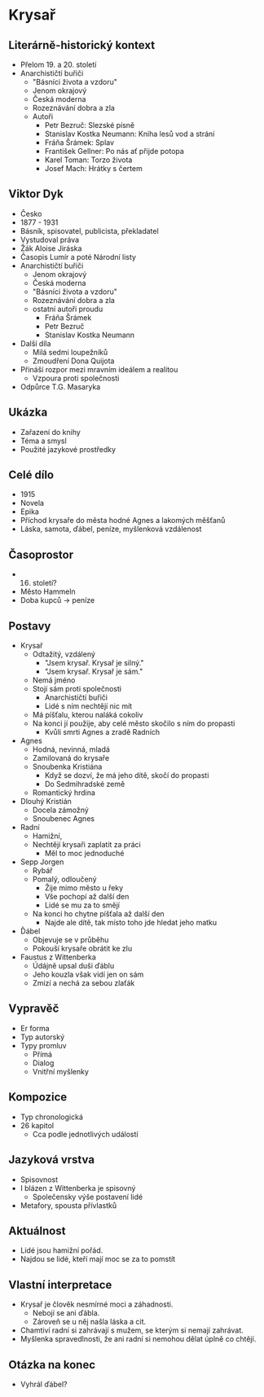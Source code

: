 # Krysař

## Literárně-historický kontext
- Přelom 19. a 20. století
- Anarchističtí buřiči
    - "Básníci života a vzdoru"
    - Jenom okrajový
    - Česká moderna
    - Rozeznávání dobra a zla
    - Autoři
        - Petr Bezruč: Slezské písně
        - Stanislav Kostka Neumann: Kniha lesů vod a strání
        - Fráňa Šrámek: Splav
        - František Gellner: Po nás ať přijde potopa
        - Karel Toman: Torzo života
        - Josef Mach: Hrátky s čertem

## Viktor Dyk
- Česko
- 1877 - 1931
- Básník, spisovatel, publicista, překladatel
- Vystudoval práva
- Žák Aloise Jiráska
- Časopis Lumír a poté Národní listy
- Anarchističtí buřiči
    - Jenom okrajový
    - Česká moderna
    - "Básníci života a vzdoru"
    - Rozeznávání dobra a zla
    - ostatní autoři proudu
        - Fráňa Šrámek
        - Petr Bezruč
        - Stanislav Kostka Neumann
- Další díla
    - Milá sedmi loupežníků
    - Zmoudření Dona Quijota
- Přináší rozpor mezi mravním ideálem a realitou
    - Vzpoura proti společnosti
- Odpůrce T.G. Masaryka

## Ukázka
- Zařazení do knihy
- Téma a smysl
- Použité jazykové prostředky

## Celé dílo
- 1915
- Novela
- Epika
- Příchod krysaře do města hodné Agnes a lakomých měšťanů
- Láska, samota, ďábel, peníze, myšlenková vzdálenost

## Časoprostor
- 16. století?
- Město Hammeln
- Doba kupců -> peníze

## Postavy
- Krysař
    - Odtažitý, vzdálený
        - "Jsem krysař. Krysař je silný."
        - "Jsem krysař. Krysař je sám."
    - Nemá jméno
    - Stojí sám proti společnosti
        - Anarchističtí buřiči
        - Lidé s ním nechtějí nic mít
    - Má píšťalu, kterou naláká cokoliv
    - Na konci jí použije, aby celé město skočilo s ním do propasti
        - Kvůli smrti Agnes a zradě Radních
- Agnes
    - Hodná, nevinná, mladá
    - Zamilovaná do krysaře
    - Snoubenka Kristiána
        - Když se dozví, že má jeho dítě, skočí do propasti
        - Do Sedmihradské země 
    - Romantický hrdina
- Dlouhý Kristián
    - Docela zámožný
    - Snoubenec Agnes
- Radní
    - Hamižní, 
    - Nechtějí krysaři zaplatit za práci
        - Měl to moc jednoduché
- Sepp Jorgen
    - Rybář
    - Pomalý, odloučený
        - Žije mimo město u řeky
        - Vše pochopí až další den
        - Lidé se mu za to smějí
    - Na konci ho chytne píšťala až další den
        - Najde ale dítě, tak místo toho jde hledat jeho matku
- Ďábel
    - Objevuje se v průběhu
    - Pokouší krysaře obrátit ke zlu
- Faustus z Wittenberka
    - Údájně upsal duši ďáblu
    - Jeho kouzla však vidí jen on sám
    - Zmizí a nechá za sebou zlaťák

## Vypravěč
- Er forma
- Typ autorský
- Typy promluv
    - Přímá
    - Dialog
    - Vnitřní myšlenky

## Kompozice
- Typ chronologická
- 26 kapitol
    - Cca podle jednotlivých událostí

## Jazyková vrstva
- Spisovnost
- I blázen z Wittenberka je spisovný
    - Společensky výše postavení lidé
- Metafory, spousta přívlastků

## Aktuálnost
- Lidé jsou hamižní pořád.
- Najdou se lidé, kteří mají moc se za to pomstít

## Vlastní interpretace
- Krysař je člověk nesmírné moci a záhadnosti.
    - Nebojí se ani ďábla.
    - Zároveň se u něj našla láska a cit.
- Chamtiví radní si zahrávají s mužem, se kterým si nemají zahrávat.
- Myšlenka spravedlnosti, že ani radní si nemohou dělat úplně co chtějí.

## Otázka na konec
- Vyhrál ďábel?
